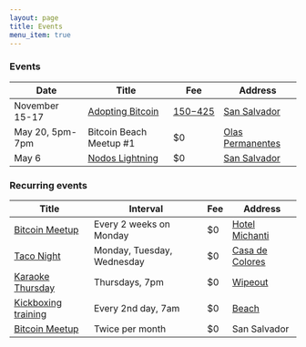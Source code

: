 ```yaml
---
layout: page
title: Events
menu_item: true
---
```


### Events

| Date | Title | Fee | Address |
| --- | --- | --- | --- |
| November 15-17 | [Adopting Bitcoin](https://adoptingbitcoin.org/2022/) | [$150-$425](https://adoptingbitcoin.org/2022/#tickets) | [San Salvador](https://goo.gl/maps/tJ5ztfyso3E9uKSG7) |
| May 20, 5pm-7pm | Bitcoin Beach Meetup #1 | $0 | [Olas Permanentes](https://goo.gl/maps/bJZ2RcKabdor35JQ7) |
| May 6 | [Nodos Lightning](https://www.ticketcode.co/eventos/nodoslightning-que-son-configuracion-operacion) | $0 | [San Salvador](https://goo.gl/maps/WSK3uQvsaUaQdA2c7) |

### Recurring events

| Title | Interval | Fee | Address |
| --- | --- | --- | --- |
| [Bitcoin Meetup](https://www.meetup.com/el-zonte-bitcoin-plebs-meetup/) | Every 2 weeks on Monday | $0 | [Hotel Michanti](https://goo.gl/maps/HcBdQ2BpT3gyKA8p8) |
| [Taco Night](https://www.facebook.com/casadecoloreselzonte) | Monday, Tuesday, Wednesday | $0 | [Casa de Colores](https://goo.gl/maps/z6sZYoY8iPQHmoo59) |
| [Karaoke Thursday](https://www.facebook.com/casadecoloreselzonte) | Thursdays, 7pm | $0 | [Wipeout](https://goo.gl/maps/NQXyFrEBnzeSNn7v7) |
| [Kickboxing training](https://www.meetup.com/bitcoin-beach-boxing-club/) | Every 2nd day, 7am | $0 | [Beach](https://goo.gl/maps/v2wRSFVpUeHgLawaA) |
| [Bitcoin Meetup](https://www.meetup.com/bitcoin-and-lightning-el-salvador/) | Twice per month | $0 | San Salvador |
